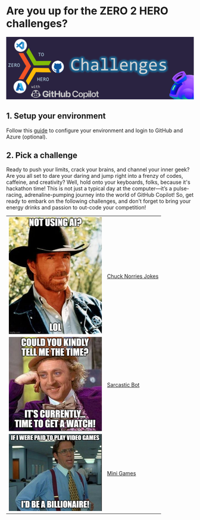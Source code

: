 # Are you up for the ZERO 2 HERO challenges?

![image](../media/banners/challenges.PNG)

## 1. Setup your environment

Follow this [guide](../journeys/setup/) to configure your environment and login to GitHub and Azure (optional).

## 2. Pick a challenge

Ready to push your limits, crack your brains, and channel your inner geek? Are you all set to dare your daring and jump right into a frenzy of codes, caffeine, and creativity? Well, hold onto your keyboards, folks, because it's hackathon time! This is not just a typical day at the computer—it’s a pulse-racing, adrenaline-pumping journey into the world of GitHub Copilot! So, get ready to embark on the following challenges, and don't forget to bring your energy drinks and passion to out-code your competition!

|  |  | 
| -------- | -------- | 
| [<img src="../media/chuck.jpg" width=250/>](challenges/chucknorris/)   | [Chuck Norries Jokes](challenges/chucknorris/)   | 
| [<img src="../media/sarcastic.png" width=250/>](challenges/sarcasticbot/)   | [Sarcastic Bot](challenges/sarcasticbot/)   | 
| [<img src="../media/games.png" width=250/>](challenges/minigames/)   | [Mini Games](challenges/minigames/)   | 
